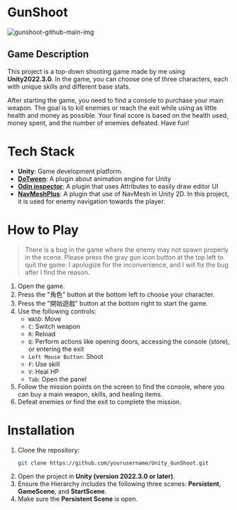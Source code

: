 # GunShoot

![gunshoot-github-main-img](https://hackmd.io/_uploads/rJLeOXdTR.jpg)


## Game Description
This project is a top-down shooting game made by me using **Unity2022.3.0**. In the game, you can choose one of three characters, each with unique skills and different base stats.

After starting the game, you need to find a console to purchase your main weapon. The goal is to kill enemies or reach the exit while using as little health and money as possible. Your final score is based on the health used, money spent, and the number of enemies defeated. Have fun!

# Tech Stack 
- **Unity**: Game development platform.
- **[DoTween](https://dotween.demigiant.com/)**: A plugin about animation engine for Unity
- **[Odin inspector](https://odininspector.com/)**: A plugin that uses Attributes to easily draw editor UI
- **[NavMeshPlus](https://github.com/h8man/NavMeshPlus)**: A plugin that use of NavMesh in Unity 2D. In this project, it is used for enemy navigation towards the player.


# How to Play
> There is a bug in the game where the enemy may not spawn properly in the scene.
> Please press the gray gun icon button at the top left to quit the game.
> I apologize for the inconvenience, and I will fix the bug after I find the reason.

1. Open the game.
2. Press the "角色" button at the bottom left to choose your character.
3. Press the "開始遊戲" button at the bottom right to start the game.
4. Use the following controls:
   - `WASD`: Move
   - `C`: Switch weapon
   - `R`: Reload
   - `Q`: Perform actions like opening doors, accessing the console (store), or entering the exit
   - `Left Mouse Button`: Shoot
   - `F`: Use skill
   - `V`: Heal HP
   - `Tab`: Open the panel
5. Follow the mission points on the screen to find the console, where you can buy a main weapon, skills, and healing items.
6. Defeat enemies or find the exit to complete the mission.

# Installation
1. Clone the repository:
   ```bash
   git clone https://github.com/yourusername/Unity_GunShoot.git
   ```
2. Open the project in **Unity (version 2022.3.0 or later)**.
3. Ensure the Hierarchy includes the following three scenes: **Persistent**, **GameScene**, and **StartScene**.
4. Make sure the **Persistent Scene** is open.
